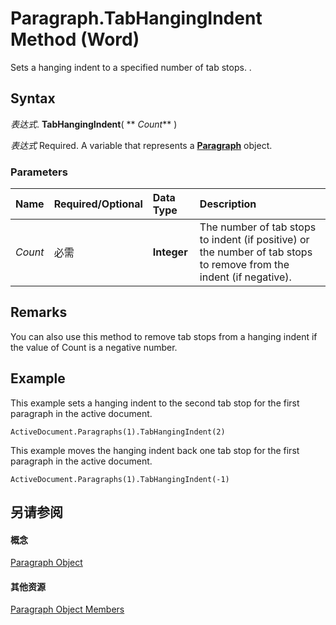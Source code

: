 
# Paragraph.TabHangingIndent Method (Word)

Sets a hanging indent to a specified number of tab stops. .


## Syntax

 _表达式_. **TabHangingIndent**( ** _Count_** )

 _表达式_ Required. A variable that represents a **[Paragraph](0a704079-a082-4ab1-841b-fc0d49dd26d4.md)** object.


### Parameters



|**Name**|**Required/Optional**|**Data Type**|**Description**|
|:-----|:-----|:-----|:-----|
| _Count_|必需|**Integer**|The number of tab stops to indent (if positive) or the number of tab stops to remove from the indent (if negative).|

## Remarks

You can also use this method to remove tab stops from a hanging indent if the value of Count is a negative number.


## Example

This example sets a hanging indent to the second tab stop for the first paragraph in the active document.


```
ActiveDocument.Paragraphs(1).TabHangingIndent(2)
```

This example moves the hanging indent back one tab stop for the first paragraph in the active document.




```
ActiveDocument.Paragraphs(1).TabHangingIndent(-1)
```


## 另请参阅


#### 概念


[Paragraph Object](0a704079-a082-4ab1-841b-fc0d49dd26d4.md)
#### 其他资源


[Paragraph Object Members](http://msdn.microsoft.com/library/e1fc5b91-e908-580e-ab72-898648a5c0c3%28Office.15%29.aspx)